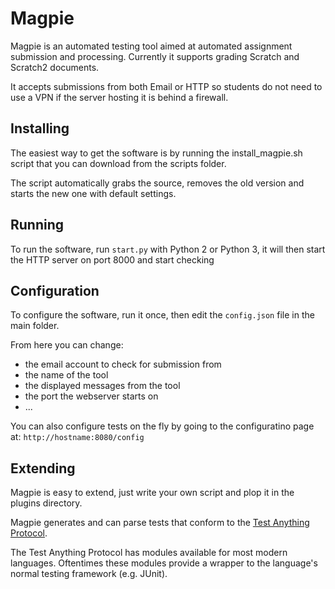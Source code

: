 Magpie
======

Magpie is an automated testing tool aimed at automated assignment submission and
processing. Currently it supports grading Scratch and Scratch2 documents.

It accepts submissions from both Email or HTTP so students do not need to use
a VPN if the server hosting it is behind a firewall.

Installing
----------

The easiest way to get the software is by running the install_magpie.sh script that you can download from the scripts folder.

The script automatically grabs the source, removes the old version and starts the new one with default settings.

Running
-------

To run the software, run `start.py` with Python 2 or Python 3, it 
will then start the HTTP server on port 8000 and start checking

Configuration
-------------

To configure the software, run it once, then edit the `config.json`
file in the main folder.

From here you can change:

* the email account to check for submission from
* the name of the tool
* the displayed messages from the tool
* the port the webserver starts on
* ...

You can also configure tests on the fly by going to the configuratino page at: `http://hostname:8080/config`


Extending
---------

Magpie is easy to extend, just write your own script and plop it in the plugins
directory.

Magpie generates and can parse tests that conform to the 
[Test Anything Protocol](http://en.wikipedia.org/wiki/Test_Anything_Protocol).

The Test Anything Protocol has modules available for most modern languages. 
Oftentimes these modules provide a wrapper to the language's normal testing
framework (e.g. JUnit).

